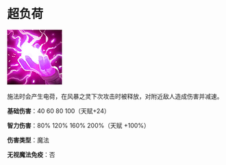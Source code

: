 # 超负荷

![](game/resource/flash3/images/spellicons/mjz_storm_spirit_overload.png)

施法时会产生电荷，在风暴之灵下次攻击时被释放，对附近敌人造成伤害并减速。



**基础伤害**：40 60 80 100（天赋+24）

**智力伤害**：80% 120% 160% 200%（天赋 +100%）

**伤害类型**：魔法

**无视魔法免疫**：否









